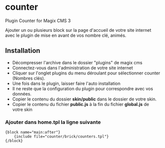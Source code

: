 # counter
Plugin Counter for Magix CMS 3

Ajouter un ou plusieurs block sur la page d'accueil de votre site internet avec le plugin de mise en avant de vos nombre clé, animés.

## Installation
 * Décompresser l'archive dans le dossier "plugins" de magix cms
 * Connectez-vous dans l'administration de votre site internet
 * Cliquer sur l'onglet plugins du menu déroulant pour sélectionner counter (Nombres clés).
 * Une fois dans le plugin, laisser faire l'auto installation
 * Il ne reste que la configuration du plugin pour correspondre avec vos données.
 * Copier le contenu du dossier **skin/public** dans le dossier de votre skin.
 * Copier le contenu du fichier **public.js** à la fin du fichier **global.js** de votre skin

### Ajouter dans home.tpl la ligne suivante

```smarty
{block name="main:after"}
    {include file="counter/brick/counters.tpl"}
{/block}
````